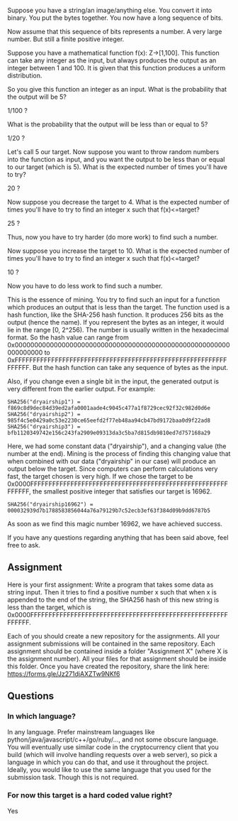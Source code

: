 Suppose you have a string/an image/anything else. You convert it into binary. You put the bytes together. You now have a long sequence of bits.

Now assume that this sequence of bits represents a number. A very large number. But still a finite positive integer.

Suppose you have a mathematical function f(x): Z->\[1,100\]. This function can take any integer as the input, but always produces the output as an integer between 1 and 100. It is given that this function produces a uniform distribution.

So you give this function an integer as an input. What is the probability that the output will be 5?

1/100 ? 

What is the probability that the output will be less than or equal to 5?

1/20 ?

Let's call 5 our target. Now suppose you want to throw random numbers into the function as input, and you want the output to be less than or equal to our target (which is 5). What is the expected number of times you'll have to try?

20 ?

Now suppose you decrease the target to 4. What is the expected number of times you'll have to try to find an integer x such that f(x)<=target?

25 ?

Thus, now you have to try harder (do more work) to find such a number.

Now suppose you increase the target to 10. What is the expected number of times you'll have to try to find an integer x such that f(x)<=target?

10 ?

Now you have to do less work to find such a number.

This is the essence of mining. You try to find such an input for a function which produces an output that is less than the target. The function used is a hash function, like the SHA-256 hash function. It produces 256 bits as the output (hence the name). If you represent the bytes as an integer, it would lie in the range [0, 2^256). The number is usually written in the hexadecimal format. So the hash value can range from 0x0000000000000000000000000000000000000000000000000000000000000000 to 0xFFFFFFFFFFFFFFFFFFFFFFFFFFFFFFFFFFFFFFFFFFFFFFFFFFFFFFFFFFFFFFFF. But the hash function can take any sequence of bytes as the input.

Also, if you change even a single bit in the input, the generated output is very different from the earlier output. For example:

```
SHA256("dryairship1") = f869c8d9dec84d39ed2afa0001aade4c9045c477a1f8729cec92f32c982d0d6e
SHA256("dryairship2") = 985f4c5e0429a0c53e2230ce65eefd2f77eb48aa94cb47bd9172baa0d9f22ad8
SHA256("dryairship3") = bfb1120349742e156c243fa2909e09313da3c5ba7d815db9810ed7d757168a29
```

Here, we had some constant data ("dryairship"), and a changing value (the number at the end). Mining is the process of finding this changing value that when combined with our data ("dryairship" in our case) will produce an output below the target. Since computers can perform calculations very fast, the target chosen is very high. If we chose the target to be 0x0000FFFFFFFFFFFFFFFFFFFFFFFFFFFFFFFFFFFFFFFFFFFFFFFFFFFFFFFFFFFF, the smallest positive integer that satisfies our target is 16962. 

```
SHA256("dryairship16962") = 000032939d7b1788583856044a76a79129b7c52ecb3ef63f384d09b9dd6787b5
```

As soon as we find this magic number 16962, we have achieved success.

If you have any questions regarding anything that has been said above, feel free to ask.


## Assignment
Here is your first assignment: Write a program that takes some data as string input. Then it tries to find a positive number x such that when x is appended to the end of the string, the SHA256 hash of this new string is less than the target, which is 0x0000FFFFFFFFFFFFFFFFFFFFFFFFFFFFFFFFFFFFFFFFFFFFFFFFFFFFFFFFFFFF.

Each of you should create a new repository for the assignments. All your assignment submissions will be contained in the same repository. Each assignment should be contained inside a folder "Assignment X" (where X is the assignment number). All your files for that assignment should be inside this folder. Once you have created the repository, share the link here: https://forms.gle/Jz271djAXZTw9NKf6

## Questions

### In which language?
In any language. Prefer mainstream languages like python/java/javascript/c++/go/ruby/..., and not some obscure language.  
You will eventually use similar code in the cryptocurrency client that you build (which will involve handling requests over a web server), so pick a language in which you can do that, and use it throughout the project.  
Ideally, you would like to use the same language that you used for the submission task. Though this is not required.

### For now this target is a hard coded value right?
Yes


